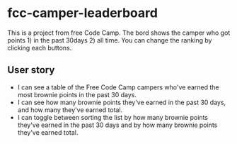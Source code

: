 # fcc-camper-leaderboard

This is a project from free Code Camp. The bord shows the camper who got points 1) in the past 30days 2) all time. You can change the ranking by clicking each buttons.

## User story
- I can see a table of the Free Code Camp campers who've earned the most brownie points in the past 30 days.
- I can see how many brownie points they've earned in the past 30 days, and how many they've earned total.
-  I can toggle between sorting the list by how many brownie points they've earned in the past 30 days and by how many brownie points they've earned total.
